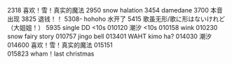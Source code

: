 2318    喜欢！雪！真实的魔法
2950    snow halation
3454    damedane
3700    本音出现
3825    退钱！！
5308-    hohoho 水开了
5415    歌虽无形/歌に形はないけれど （大姐姐！）
5935    single DD <10s
010120  潮汐 <10s
010158  wink
010230  snow fairy story
010757  jingo bell
013401  WAHT kimo ha?
014030  潮汐
014600  喜欢！雪！真实的魔法
015151  
015823  wham！last christmas

